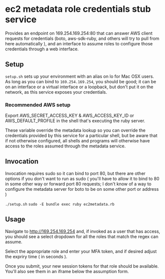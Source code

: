 # ec2 metadata role credentials stub service

Provides an endpoint on 169.254.169.254:80 that can answer AWS client requests for credentials (boto, aws-sdk-ruby, and others will try to pull from here automatically ),  and an interface to assume roles to configure those credentials through a web interface.  

## Setup

`setup.sh` sets up your environment with an alias on lo for Mac OSX users.  As long as you can 
bind to `169.254.169.254`, you should be good; it can be on an interface or a virtual interface or 
a loopback, but don't put it on the network, as this service exposes your credentials.

### Recommended AWS setup

Export AWS_SECRET_ACCESS_KEY & AWS_ACCESS_KEY_ID or AWS_DEFAULT_PROFILE in the shell that's executing the ruby server.  

These variable override the metadata lookup so you can override the credentials provided by this service for a particular shell, but be aware that if not otherwise configured, all shells and programs will otherwise have access to the roles assumed through the metadata service.  

## Invocation

Invocation requires sudo so it can bind to port 80, but there are other options 
if you don't want to run as sudo ( you'll have to allow it to bind to 80 in some 
other way or forward port 80 requests; I don't know of a way to configure the 
metadata server for boto to be on some other port or address )

`./setup.sh`
`sudo -E bundle exec ruby ec2metadata.rb`

## Usage

Navigate to http://169.254.169.254 and, if invoked as a user that has access, you should see a select dropdown for all the roles that match the regex 
can assume.  

Select the appropriate role and enter your MFA token, and if desired adjust the expriry time ( in seconds ).  

Once you submit, your new session tokens for that role should be available.  You'll also see them in an iframe below the 
assumption form. 
